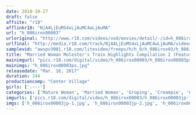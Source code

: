 ```yaml
---
date: 2018-10-27
draft: false
affsite: "r18"
afflinkr18: "NjA4LjEuMS4xLjAuMC4wLjAuMA"
url: "h_086irox00003"
urloriginal: "http://www.r18.com/videos/vod/movies/detail/-/id=h_086irox00003"
urlfinal: "http://media.r18.com/track/NjA4LjEuMS4xLjAuMC4wLjAuMA/videos/vod/movies/detail/-/id=h_086irox00003"
samplevid: "awspv3001.r18.com/litevideo/freepv/h/h_0/h_086irox03/h_086irox03_dmb_w.mp4"
title: "Married Woman Molester's Train Highlights Compilation 2 (Featuring 10 Different Titles) 4 Hours"
mainimgurl: "pics.r18.com/digital/video/h_086irox00003/h_086irox00003ps.jpg"
mainimgs: "h_086irox00003ps.jpg"
releasedate: "Mar. 16, 2017"
duration: 244
productioncomp: "Center Village"
girls: ['----']
categories: ['Mature Woman', 'Married Woman', 'Groping', 'Creampie', 'Compilation', 'Over 4 Hours', 'Hi-Def']
imgurls: ['pics.r18.com/digital/video/h_086irox00003/h_086irox00003jp-1.jpg', 'pics.r18.com/digital/video/h_086irox00003/h_086irox00003jp-2.jpg', 'pics.r18.com/digital/video/h_086irox00003/h_086irox00003jp-3.jpg', 'pics.r18.com/digital/video/h_086irox00003/h_086irox00003jp-4.jpg', 'pics.r18.com/digital/video/h_086irox00003/h_086irox00003jp-5.jpg', 'pics.r18.com/digital/video/h_086irox00003/h_086irox00003jp-6.jpg', 'pics.r18.com/digital/video/h_086irox00003/h_086irox00003jp-7.jpg', 'pics.r18.com/digital/video/h_086irox00003/h_086irox00003jp-8.jpg', 'pics.r18.com/digital/video/h_086irox00003/h_086irox00003jp-9.jpg', 'pics.r18.com/digital/video/h_086irox00003/h_086irox00003jp-10.jpg', 'pics.r18.com/digital/video/h_086irox00003/h_086irox00003jp-11.jpg', 'pics.r18.com/digital/video/h_086irox00003/h_086irox00003jp-12.jpg', 'pics.r18.com/digital/video/h_086irox00003/h_086irox00003jp-13.jpg', 'pics.r18.com/digital/video/h_086irox00003/h_086irox00003jp-14.jpg', 'pics.r18.com/digital/video/h_086irox00003/h_086irox00003jp-15.jpg', 'pics.r18.com/digital/video/h_086irox00003/h_086irox00003jp-16.jpg', 'pics.r18.com/digital/video/h_086irox00003/h_086irox00003jp-17.jpg', 'pics.r18.com/digital/video/h_086irox00003/h_086irox00003jp-18.jpg', 'pics.r18.com/digital/video/h_086irox00003/h_086irox00003jp-19.jpg', 'pics.r18.com/digital/video/h_086irox00003/h_086irox00003jp-20.jpg']
imgs: ['h_086irox00003jp-1.jpg', 'h_086irox00003jp-2.jpg', 'h_086irox00003jp-3.jpg', 'h_086irox00003jp-4.jpg', 'h_086irox00003jp-5.jpg', 'h_086irox00003jp-6.jpg', 'h_086irox00003jp-7.jpg', 'h_086irox00003jp-8.jpg', 'h_086irox00003jp-9.jpg', 'h_086irox00003jp-10.jpg', 'h_086irox00003jp-11.jpg', 'h_086irox00003jp-12.jpg', 'h_086irox00003jp-13.jpg', 'h_086irox00003jp-14.jpg', 'h_086irox00003jp-15.jpg', 'h_086irox00003jp-16.jpg', 'h_086irox00003jp-17.jpg', 'h_086irox00003jp-18.jpg', 'h_086irox00003jp-19.jpg', 'h_086irox00003jp-20.jpg']
---
```

